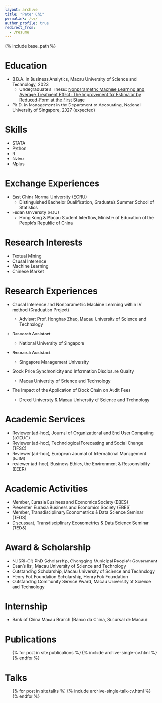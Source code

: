```yaml
---
layout: archive
title: "Peter Chi"
permalink: /cv/
author_profile: true
redirect_from:
  - /resume
---
```


{% include base_path %}

Education
======
* B.B.A. in Business Analytics, Macau University of Science and Technology, 2023
  * Undegraduate's Thesis: [Nonparametric Machine Learning and Average Treatment Effect: The Improvement for Estimator by Reduced-Form at the First Stage](https://github.com/Zhenghai2000/Zhenghai-Chi.github.io/tree/master/files/graduation_report.pdf)
* Ph.D. in Management in the Department of Accounting, National University of Singapore, 2027 (expected)

Skills
======
* STATA
* Python
* R
* Nvivo
* Mplus

Exchange Experiences
======
* East China Normal University (ECNU)
  * Distinguished Bachelor Qualification, Graduate’s Summer School of Statistics
* Fudan University (FDU)
  * Hong Kong & Macau Student Interflow, Ministry of Education of the People’s Republic of China
  
Research Interests
======
* Textual Mining
* Causal Inference
* Machine Learning
* Chinese Market

Research Experiences
======
* Causal Inference and Nonparametric Machine Learning within IV method (Graduation Project)
  * Advisor: Prof. Honghao Zhao, Macau University of Science and Technology

* Research Assistant
  * National University of Singapore
 
* Research Assistant
  * Singapore Management University

* Stock Price Synchronicity and Information Disclosure Quality
  * Macau University of Science and Technology

* The Impact of the Application of Block Chain on Audit Fees
  * Drexel University & Macau University of Science and Technology

Academic Services
======
* Reviewer (ad-hoc), Journal of Organizational and End User Computing (JOEUC)
* Reviewer (ad-hoc), Technological Forecasting and Social Change (TFSC)
* Reviewer (ad-hoc), European Journal of International Management (EJIM)
* reviewer (ad-hoc), Business Ethics, the Environment & Responsibility (BEER)

Academic Activities
======
* Member, Eurasia Business and Economics Society (EBES)                   
* Presenter, Eurasia Business and Economics Society (EBES)                     
* Member, Transdisciplinary Econometrics & Data Science Seminar (TEDS)      
* Discussant, Transdisciplinary Econometrics & Data Science Seminar (TEDS)  

Award & Scholarship
======
* NUSRI-CQ PhD Scholarship, Chongqing Municipal People's Government                            
* Dean’s list, Macau University of Science and Technology                                     
* Outstanding Scholarship, Macau University of Science and Technology                    
* Henry Fok Foundation Scholarship, Henry Fok Foundation                                      
* Outstanding Community Service Award, Macau University of Science and Technology         

Internship
======
* Bank of China Macau Branch (Banco da China, Sucursal de Macau)

Publications
======
  <ul>{% for post in site.publications %}
    {% include archive-single-cv.html %}
  {% endfor %}</ul>
  
Talks
======
  <ul>{% for post in site.talks %}
    {% include archive-single-talk-cv.html %}
  {% endfor %}</ul>
